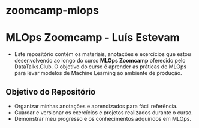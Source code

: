# zoomcamp-mlops

# MLOps Zoomcamp - Luís Estevam  

- Este repositório contém os materiais, anotações e exercícios que estou desenvolvendo ao longo do curso **MLOps Zoomcamp** oferecido pelo DataTalks.Club. O objetivo do curso é aprender as práticas de MLOps para levar modelos de Machine Learning ao ambiente de produção.

## Objetivo do Repositório
  
- Organizar minhas anotações e aprendizados para fácil referência.
- Guardar e versionar os exercícios e projetos realizados durante o curso.
- Demonstrar meu progresso e os conhecimentos adquiridos em MLOps.

